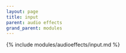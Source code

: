 ```yaml
---
layout: page
title: input
parent: audio effects
grand_parent: modules
---
```


{% include modules/audioeffects/input.md %}
